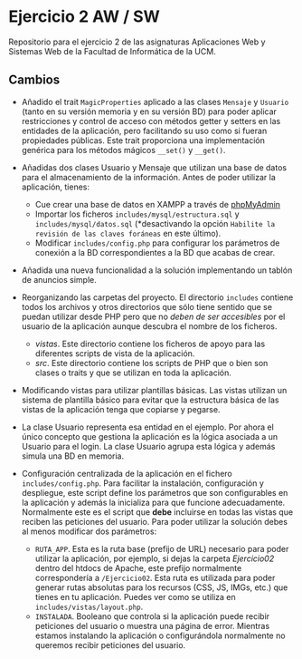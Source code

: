 # Ejercicio 2 AW / SW

Repositorio para el ejercicio 2 de las asignaturas Aplicaciones Web y Sistemas Web de la Facultad de Informática de la UCM.

## Cambios

- Añadido el trait `MagicProperties` aplicado a las clases `Mensaje` y `Usuario` (tanto en su versión memoria y en su versión BD) para poder aplicar restricciones y control de acceso con métodos getter y setters en las entidades de la aplicación, pero facilitando su uso como si fueran propiedades públicas. Este trait proporciona una implementación genérica para los métodos mágicos `__set()` y `__get()`.

- Añadidas dos clases Usuario y Mensaje que utilizan una base de datos para el almacenamiento de la información. Antes de poder utilizar la aplicación, tienes:
    -  Cue crear una base de datos en XAMPP a través de [phpMyAdmin](http://localhost/phpmyadmin/)
    - Importar los ficheros `includes/mysql/estructura.sql` y `includes/mysql/datos.sql` (*desactivando la opción `Habilite la revisión de las claves foráneas` en este último).
    - Modificar `includes/config.php` para configurar los parámetros de conexión a la BD correspondientes a la BD que acabas de crear.

- Añadida una nueva funcionalidad a la solución implementando un tablón de anuncios simple.

- Reorganizando las carpetas del proyecto. El directorio `includes` contiene todos los archivos y otros directorios que sólo tiene sentido que se puedan utilizar desde PHP pero que no *deben de ser accesibles* por el usuario de la aplicación aunque descubra el nombre de los ficheros.
    - *vistas*. Este directorio contiene los ficheros de apoyo para las diferentes scripts de vista de la aplicación.
    - *src*. Este directorio contiene los scripts de PHP que o bien son clases o traits y que se utilizan en toda la aplicación.  
- Modificando vistas para utilizar plantillas básicas. Las vistas utilizan un sistema de plantilla básico para evitar que la estructura básica de las vistas de la aplicación tenga que copiarse y pegarse.
- La clase Usuario representa esa entidad en el ejemplo. Por ahora el único concepto que gestiona la aplicación es la lógica asociada a un Usuario para el login. La clase Usuario agrupa esta lógica y además simula una BD en memoria.
- Configuración centralizada de la aplicación en el fichero `includes/config.php`. Para facilitar la instalación, configuración y despliegue, este script define los parámetros que son configurables en la aplicación y además la inicializa para que funcione adecuadamente. Normalmente este es el script que **debe** incluirse en todas las vistas que reciben las peticiones del usuario. Para poder utilizar la solución debes al menos modificar dos parámetros:
    - `RUTA_APP`. Esta es la ruta base (prefijo de URL) necesario para poder utilizar la aplicación, por ejemplo, si dejas la carpeta *Ejercicio02* dentro del htdocs de Apache, este prefijo normalmente correspondería a `/Ejercicio02`. Esta ruta es utilizada para poder generar rutas absolutas para los recursos (CSS, JS, IMGs, etc.) que tienes en tu aplicación. Puedes ver como se utiliza en `includes/vistas/layout.php`.
    - `INSTALADA`. Booleano que controla si la aplicación puede recibir peticiones del usuario o muestra una página de error. Mientras estamos instalando la aplicación o configurándola normalmente no queremos recibir peticiones del usuario.